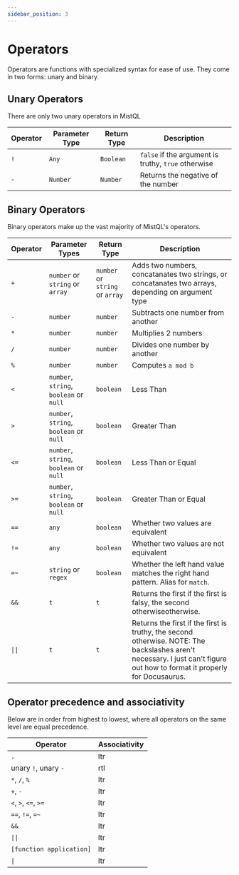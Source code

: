 ```yaml
---
sidebar_position: 3
---
```


# Operators

Operators are functions with specialized syntax for ease of use. They come in two forms: unary and binary.

## Unary Operators

There are only two unary operators in MistQL


| Operator | Parameter Type | Return Type | Description |
|---|---|---|---|
| `!` | `Any` | `Boolean` | `false` if the argument is truthy, `true` otherwise |
| `-` | `Number` | `Number` | Returns the negative of the number |

## Binary Operators

Binary operators make up the vast majority of MistQL's operators.

| Operator | Parameter Types | Return Type | Description |
|---|---|---|---|
|`+`| `number` or `string` or `array` | `number` or `string` or `array` | Adds two numbers, concatanates two strings, or concatanates two arrays, depending on argument type |
|`-`| `number` | `number` | Subtracts one number from another |
|`*`| `number` | `number` | Multiplies 2 numbers |
|`/`| `number` | `number` | Divides one number by another |
|`%`| `number` | `number` | Computes `a mod b`|
|`<`| `number`, `string`, `boolean` or `null` | `boolean` | Less Than |
|`>`| `number`, `string`, `boolean` or `null` | `boolean` | Greater Than |
|`<=`| `number`, `string`, `boolean` or `null` | `boolean` | Less Than or Equal |
|`>=`| `number`, `string`, `boolean` or `null` | `boolean` | Greater Than or Equal |
|`==`| `any` | `boolean` | Whether two values are equivalent |
|`!=`| `any` | `boolean` | Whether two values are not equivalent |
|`=~`| `string` or `regex` | `boolean` | Whether the left hand value matches the right hand pattern. Alias for `match`. |
|`&&`| `t` | `t` | Returns the first if the first is falsy, the second otherwiseotherwise. |
|`\|\|`| `t` | `t` | Returns the first if the first is truthy, the second otherwise. NOTE: The backslashes aren't necessary. I just can't figure out how to format it properly for Docusaurus. |


## Operator precedence and associativity
Below are in order from highest to lowest, where all operators on the same level are equal precedence. 

| Operator | Associativity |
|---|---|
| `.` | ltr |
| unary `!`, unary `-` | rtl |
| `*`, `/`, `%` | ltr |
| `+`, `-` | ltr |
| `<`, `>`, `<=`, `>=` | ltr |
| `==`, `!=`, `=~` | ltr |
| `&&` | ltr |
| `\|\|` | ltr |
| `[function application]` | ltr |
| `\|` | ltr |
